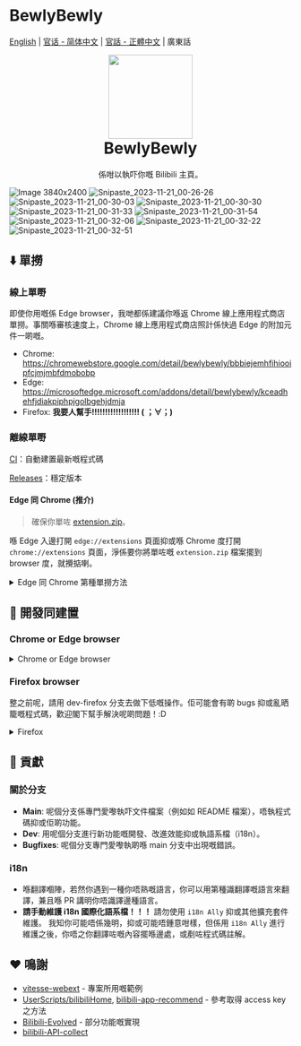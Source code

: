 # BewlyBewly

[English](README.md) | [官话 - 简体中文](README-cmn_CN.md) | [官話 - 正體中文](README-cmn_TW.md) | 廣東話

<p align="center" style="margin-bottom: 0px !important;">
<img width="150" src="https://user-images.githubusercontent.com/33394391/160250512-410b71fc-7f25-4caf-b850-429227ff082a.png"><br/>
</p>

<h1 align="center" style="margin-top: 0px;">BewlyBewly</h1>

<p align="center">係咁以執吓你嘅 Bilibili 主頁。</p>

![Image 3840x2400](https://github.com/hakadao/BewlyBewly/assets/33394391/ad726480-e6ef-4823-82e0-e3c3735a3909)
![Snipaste_2023-11-21_00-26-26](https://github.com/hakadao/BewlyBewly/assets/33394391/b1c1c25a-482a-438f-8e61-4d67cb32aea1)
![Snipaste_2023-11-21_00-30-03](https://github.com/hakadao/BewlyBewly/assets/33394391/1a9f0c56-5053-40d9-bec8-72665f85962d)
![Snipaste_2023-11-21_00-30-30](https://github.com/hakadao/BewlyBewly/assets/33394391/4cb44949-8352-4607-9dd4-74a8d1e00a74)
![Snipaste_2023-11-21_00-31-33](https://github.com/hakadao/BewlyBewly/assets/33394391/9ebebfd9-d8a8-411d-8c10-cf7cdb60abd4)
![Snipaste_2023-11-21_00-31-54](https://github.com/hakadao/BewlyBewly/assets/33394391/86ad5303-56b2-4d68-985d-300f2825ee49)
![Snipaste_2023-11-21_00-32-06](https://github.com/hakadao/BewlyBewly/assets/33394391/64b6eac1-d9ee-4157-a850-b940700a565b)
![Snipaste_2023-11-21_00-32-22](https://github.com/hakadao/BewlyBewly/assets/33394391/2533a1f9-3cb1-402e-96bb-3755404ddf02)
![Snipaste_2023-11-21_00-32-51](https://github.com/hakadao/BewlyBewly/assets/33394391/a439ea59-cc80-48aa-9c6a-ec5d4da98441)

## ⬇️ 單撈

### 線上單嘢

即使你用嘅係 Edge browser，我哋都係建議你喺返 Chrome 線上應用程式商店單撈。事關喺審核速度上，Chrome 線上應用程式商店照計係快過 Edge 的附加元件一啲嘅。

- Chrome: <https://chromewebstore.google.com/detail/bewlybewly/bbbiejemhfihiooipfcjmjmbfdmobobp>
- Edge: <https://microsoftedge.microsoft.com/addons/detail/bewlybewly/kceadhehfjdiakpiphpjgolbgehjdmja>
- Firefox: **我要人幫手!!!!!!!!!!!!!!!!!! ( ；∀；)**

### 離線單嘢

[CI](https://github.com/hakadao/BewlyBewly/actions)：自動建置最新嘅程式碼

[Releases](https://github.com/hakadao/BewlyBewly/releases)：穩定版本

#### Edge 同 Chrome (推介)

> 確保你單咗 [extension.zip](https://github.com/hakadao/BewlyBewly/releases)。

喺 Edge 入邊打開 `edge://extensions` 頁面抑或喺 Chrome 度打開 `chrome://extensions` 頁面，淨係要你將單咗嘅 `extension.zip` 檔案擺到 browser 度，就攪掂喇。

<details>
 <summary> Edge 同 Chrome 第種單撈方法 </summary>

#### Edge

> 確保你單咗 [extension.zip](https://github.com/hakadao/BewlyBewly/releases) 兼且解壓縮個檔案

1. 喺地址欄入邊輸入 `edge://extensions/`，然之後撳 Enter
2. 打開`開發者模式`，撳`載入解壓縮` <br/> <img width="655" alt="image" src="https://user-images.githubusercontent.com/33394391/232246901-e3544c16-bde2-480d-b770-ca5242793963.png">
3. 將解開嘅擴充功能資料夾載入到你嘅瀏覽器度

#### Chrome
>
> 確保你單咗 [extension.zip](https://github.com/hakadao/BewlyBewly/releases) 兼且解壓縮個檔案

1. 在地址欄中輸入 `chrome://extensions/`，然後按下 Enter 鍵
2. 打開`開發者模式`，撳`載入解壓縮` <br/> <img width="655" alt="Snipaste_2022-03-27_18-17-04" src="https://user-images.githubusercontent.com/33394391/160276882-13da0484-92c1-47dd-add8-7655c5c2bf1c.png">
3. 將解開嘅擴充功能資料夾載入到你嘅瀏覽器度

</details>

## 🔧 開發同建置

### Chrome or Edge browser

<details>
  <summary>Chrome or Edge browser</summary>

#### 開發 (Chrome or Edge)

```bash
pnpm dev
```

然之後喺瀏覽器度用 `extension/` 資料夾愛嚟載入此擴充功能。
每一次執過 code 之後，你都要撳 [Extensions Reloader](https://chromewebstore.google.com/detail/extensions-reloader/fimgfedafeadlieiabdeeaodndnlbhid) 粒掣，然之後 refresh 個 page，確保係有效果。

#### 建置 (Chrome or Edge)

建置擴充功能，要執行下底嘅指令

```bash
pnpm build
```

然之後打包 `extension` 下嘅檔案

</details>

### Firefox browser

整之前呢，請用 dev-firefox 分支去做下低嘅操作。佢可能會有啲 bugs 抑或亂晒籠嘅程式碼，歡迎閣下幫手解決呢啲問題！:D

<details>
  <summary>Firefox</summary>

#### 開發 (Firefox)

```bash
pnpm dev-firefox
```

然之後喺瀏覽器度用 `extension-firefox/` 資料夾愛嚟載入此擴充功能。
每一次執過 code 之後，你都要撳 [Extensions Reloader](https://chromewebstore.google.com/detail/extensions-reloader/fimgfedafeadlieiabdeeaodndnlbhid) 粒掣，然之後 refresh 個 page，確保係有效果。

#### 建置 (Firefox)

建置擴充功能，要執行下底嘅指令

```bash
pnpm build-firefox
```

然之後打包 `extension-firefox` 下嘅檔案

</details>

## 🤝 貢獻

### 關於分支

- **Main**: 呢個分支係專門愛嚟執吓文件檔案（例如如 README 檔案），唔執程式碼抑或佢啲功能。
- **Dev**: 用呢個分支進行新功能嘅開發、改進效能抑或執語系檔（i18n）。
- **Bugfixes**: 呢個分支專門愛嚟執啲喺 main 分支中出現嘅錯誤。

### i18n

- 喺翻譯嗰陣，若然你遇到一種你唔熟嘅語言，你可以用第種識翻譯嘅語言來翻譯，兼且喺 PR 講明你唔識譯邊種語言。
- **請手動維護 i18n 國際化語系檔！！！** 請勿使用 `i18n Ally` 抑或其他擴充套件維護。 我知你可能唔係幾明，抑或可能唔鍾意咁樣，但係用 `i18n Ally` 進行維護之後，你唔之你翻譯咗嘅內容擺喺邊處，或剷咗程式碼註解。

## ❤️ 鳴謝

- [vitesse-webext](https://github.com/antfu/vitesse-webext) - 專案所用嘅範例
- [UserScripts/bilibiliHome](https://github.com/indefined/UserScripts/tree/master/bilibiliHome), [bilibili-app-recommend](https://github.com/magicdawn/bilibili-app-recommend) - 參考取得 access key 之方法
- [Bilibili-Evolved](https://github.com/the1812/Bilibili-Evolved) - 部分功能嘅實現
- [bilibili-API-collect](https://github.com/SocialSisterYi/bilibili-API-collect)
